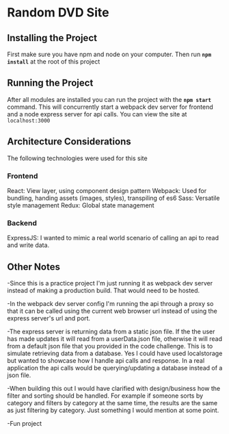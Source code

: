 # Random DVD Site

## Installing the Project

First make sure you have npm and node on your computer. Then run **`npm install`** at the root of this project

## Running the Project

After all modules are installed you can run the project with the **`npm start`** command. This will concurrently start a webpack dev server for frontend and a node express server for api calls. You can view the site at `localhost:3000`

## Architecture Considerations
The following technologies were used for this site

### Frontend
React: View layer, using component design pattern 
Webpack: Used for bundling, handing assets (images, styles), transpiling of es6
Sass: Versatile style management
Redux: Global state management

### Backend
ExpressJS: I wanted to mimic a real world scenario of calling an api to read and write data.

## Other Notes
-Since this is a practice project I'm just running it as webpack dev server instead of making a production build. That would need to be hosted. 

-In the webpack dev server config I'm running the api through a proxy so that it can be called using the current web browser url instead of using the express server's url and port. 

-The express server is returning data from a static json file. If the the user has made updates it will read from a userData.json file, otherwise it will read from a default json file that you provided in the code challenge.  This is to simulate retrieving data from a database. Yes I could have used localstorage but wanted to showcase how I handle api calls and response. In a real application the api calls would be querying/updating a database instead of a json file.

-When building this out I would have clarified with design/business how the filter and sorting should be handled. For example if someone sorts by category and  filters by category at the same time, the results are the same as just filtering by category. Just something I would mention at some point.

-Fun project